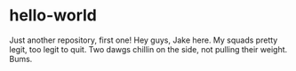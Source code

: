 # hello-world
Just another repository, first one!
Hey guys, Jake here. My squads pretty legit, too legit to quit.
Two dawgs chillin on the side, not pulling their weight. Bums.
